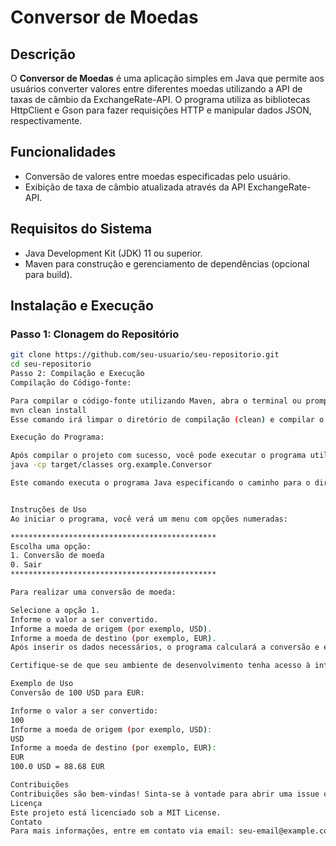 # Conversor de Moedas

## Descrição
O **Conversor de Moedas** é uma aplicação simples em Java que permite aos usuários converter valores entre diferentes moedas utilizando a API de taxas de câmbio da ExchangeRate-API. O programa utiliza as bibliotecas HttpClient e Gson para fazer requisições HTTP e manipular dados JSON, respectivamente.

## Funcionalidades
- Conversão de valores entre moedas especificadas pelo usuário.
- Exibição de taxa de câmbio atualizada através da API ExchangeRate-API.

## Requisitos do Sistema
- Java Development Kit (JDK) 11 ou superior.
- Maven para construção e gerenciamento de dependências (opcional para build).

## Instalação e Execução

### Passo 1: Clonagem do Repositório
```bash
git clone https://github.com/seu-usuario/seu-repositorio.git
cd seu-repositorio
Passo 2: Compilação e Execução
Compilação do Código-fonte:

Para compilar o código-fonte utilizando Maven, abra o terminal ou prompt de comando e execute o seguinte comando na raiz do projeto:
mvn clean install
Esse comando irá limpar o diretório de compilação (clean) e compilar o projeto (install). Certifique-se de que o Maven esteja instalado e configurado corretamente no seu sistema antes de executar este comando.

Execução do Programa:

Após compilar o projeto com sucesso, você pode executar o programa utilizando o seguinte comando:
java -cp target/classes org.example.Conversor

Este comando executa o programa Java especificando o caminho para o diretório de classes compiladas (target/classes) e a classe principal (org.example.Conversor).


Instruções de Uso
Ao iniciar o programa, você verá um menu com opções numeradas:

**********************************************
Escolha uma opção:
1. Conversão de moeda
0. Sair
**********************************************

Para realizar uma conversão de moeda:

Selecione a opção 1.
Informe o valor a ser convertido.
Informe a moeda de origem (por exemplo, USD).
Informe a moeda de destino (por exemplo, EUR).
Após inserir os dados necessários, o programa calculará a conversão e exibirá o resultado no formato valor moeda_origem = valor_convertido moeda_destino.

Certifique-se de que seu ambiente de desenvolvimento tenha acesso à internet para realizar as consultas à API de taxas de câmbio durante a execução do programa.

Exemplo de Uso
Conversão de 100 USD para EUR:

Informe o valor a ser convertido:
100
Informe a moeda de origem (por exemplo, USD):
USD
Informe a moeda de destino (por exemplo, EUR):
EUR
100.0 USD = 88.68 EUR

Contribuições
Contribuições são bem-vindas! Sinta-se à vontade para abrir uma issue ou enviar um pull request com melhorias ou correções.
Licença
Este projeto está licenciado sob a MIT License.
Contato
Para mais informações, entre em contato via email: seu-email@example.com

